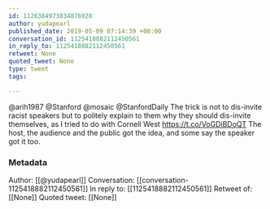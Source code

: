 ```yaml
---
id: 1126384973034876928
author: yudapearl
published_date: 2019-05-09 07:14:39 +00:00
conversation_id: 1125418882112450561
in_reply_to: 1125418882112450561
retweet: None
quoted_tweet: None
type: tweet
tags:

---
```


@arih1987 @Stanford @mosaic @StanfordDaily The trick is not to dis-invite racist speakers but to politely explain to them why they should dis-invite themselves, as I tried to do with Cornell West https://t.co/VoGDiBDoQT
The host, the audience and the public got the idea, and some say the speaker got it too.

### Metadata

Author: [[@yudapearl]]
Conversation: [[conversation-1125418882112450561]]
In reply to: [[1125418882112450561]]
Retweet of: [[None]]
Quoted tweet: [[None]]
